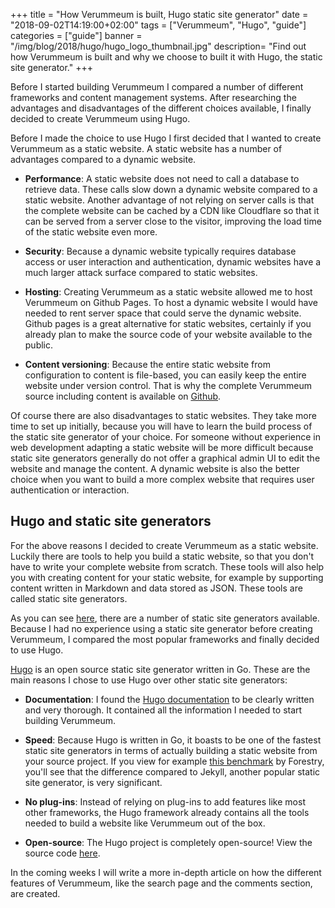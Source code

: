+++
title = "How Verummeum is built, Hugo static site generator"
date = "2018-09-02T14:19:00+02:00"
tags = ["Verummeum", "Hugo", "guide"]
categories = ["guide"]
banner = "/img/blog/2018/hugo/hugo_logo_thumbnail.jpg" 
description= "Find out how Verummeum is built and why we choose to built it with Hugo, the static site generator."
+++

Before I started building Verummeum I compared a number of different frameworks and content management systems. 
After researching the advantages and disadvantages of the different choices available, I finally decided to create Verummeum using Hugo. 

Before I made the choice to use Hugo I first decided that I wanted to create Verummeum as a static website. A static website has a number of advantages compared to a dynamic website.

<!--more-->

* __Performance__: A static website does not need to call a database to retrieve data. These calls slow down a dynamic website compared to a static website. Another advantage of not relying on server calls is that the complete website can be cached by a CDN like Cloudflare so that it can be served from a server close to the visitor, improving the load time of the static website even more. 

* __Security__: Because a dynamic website typically requires database access or user interaction and authentication, dynamic websites have a much larger attack surface compared to static websites. 

* __Hosting__: Creating Verummeum as a static website allowed me to host Verummeum on Github Pages. To host a dynamic website I would have needed to rent server space that could serve the dynamic website. Github pages is a great alternative for static websites, certainly if you already plan to make the source code of your website available to the public. 

* __Content versioning__: Because the entire static website from configuration to content is file-based, you can easily keep the entire website under version control. That is why the complete Verummeum source including content is available on [Github](https://github.com/PhilipVis/Verummeum).

Of course there are also disadvantages to static websites. They take more time to set up initially, because you will have to learn the build process of the static site generator of your choice. For someone without experience in web development adapting a static website will be more difficult because static site generators generally do not offer a graphical admin UI to edit the website and manage the content. A dynamic website is also the better choice when you want to build a more complex website that requires user authentication or interaction.

## Hugo and static site generators

For the above reasons I decided to create Verummeum as a static website. Luckily there are tools to help you build a static website, so that you don't have to write your complete website from scratch. These tools will also help you with creating content for your static website, for example by supporting content written in Markdown and data stored as JSON. These tools are called static site generators.

As you can see [here](https://www.staticgen.com/), there are a number of static site generators available. Because I had no experience using a static site generator before creating Verummeum, I compared the most popular frameworks and finally decided to use Hugo. 

[Hugo](https://gohugo.io/) is an open source static site generator written in Go. These are the main reasons I chose to use Hugo over other static site generators:

* __Documentation__: I found the [Hugo documentation](https://gohugo.io/documentation/) to be clearly written and very thorough. It contained all the information I needed to start building Verummeum. 

* __Speed__: Because Hugo is written in Go, it boasts to be one of the fastest static site generators in terms of actually building a static website from your source project. If you view for example [this benchmark](https://forestry.io/blog/hugo-vs-jekyll-benchmark/) by Forestry, you'll see that the difference compared to Jekyll, another popular static site generator, is very significant. 

* __No plug-ins__: Instead of relying on plug-ins to add features like most other frameworks, the Hugo framework already contains all the tools needed to build a website like Verummeum out of the box. 

* __Open-source__: The Hugo project is completely open-source! View the source code [here](https://github.com/gohugoio/hugo).

In the coming weeks I will write a more in-depth article on how the different features of Verummeum, like the search page and the comments section, are created. 